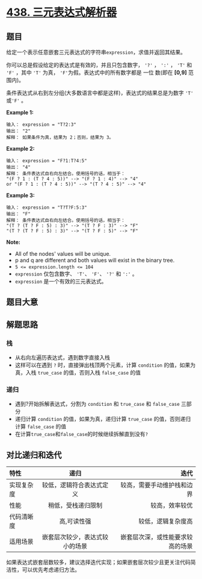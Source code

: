 # [438. 三元表达式解析器](https://leetcode-cn.com/problems/lowest-common-ancestor-of-a-binary-tree/)

## 题目
给定一个表示任意嵌套三元表达式的字符串`expression`，求值并返回其结果。

你可以总是假设给定的表达式是有效的，并且只包含数字， `'?'` ，  `':'` ，  `'T'` 和 `'F'` ，其中 `'T'` 为真， `'F'`为假。表达式中的所有数字都是 一位 数(即在 **[0,9]** 范围内)。

条件表达式从右到左分组(大多数语言中都是这样)，表达式的结果总是为数字 `'T'` 或`'F'` 。

**Example 1:**

    输入： expression = "T?2:3"
    输出： "2"
    解释： 如果条件为真，结果为 2；否则，结果为 3。

**Example 2:**

    输入： expression = "F?1:T?4:5"
    输出： "4"
    解释： 条件表达式自右向左结合。使用括号的话，相当于：
    "(F ? 1 : (T ? 4 : 5))" --> "(F ? 1 : 4)" --> "4"
    or "(F ? 1 : (T ? 4 : 5))" --> "(T ? 4 : 5)" --> "4"

**Example 3:**

    输入： expression = "T?T?F:5:3"
    输出： "F"
    解释： 条件表达式自右向左结合。使用括号的话，相当于：
    "(T ? (T ? F : 5) : 3)" --> "(T ? F : 3)" --> "F"
    "(T ? (T ? F : 5) : 3)" --> "(T ? F : 5)" --> "F"


**Note:**

- All of the nodes' values will be unique.
- p and q are different and both values will exist in the binary tree.
- `5 <= expression.length <= 104`
- `expression` 仅包含数字、 `'T'`、 `'F'`、 `'?'` 和 `':'` 。
- `expression` 是一个有效的三元表达式。

## 题目大意



## 解题思路

### 栈
- 从右向左遍历表达式，遇到数字直接入栈
- 这样可以在遇到 `?` 时，直接弹出栈顶两个元素，计算 `condition` 的值，如果为真，入栈 `true_case`
的值，否则入栈 `false_case` 的值

### 递归
- 遇到?开始拆解表达式，分割为 `condition` 和 `true_case` 和 `false_case` 三部分
- 递归计算 `condition` 的值，如果为真，递归计算 `true_case` 的值，否则递归计算 `false_case` 的值
- 在计算`true_case`和`false_case`的时候继续拆解直到没有`?`


## 对比递归和迭代


| 特性   | 递归 |     迭代 |
| :----- | :--: | -------: |
| 实现复杂度|  较低，逻辑符合表达式定义  | 较高，需要手动维护栈和边界|
| 性能|  稍低，受栈递归限制| 较高，效率较优|
| 代码清晰度|  高,可读性强| 较低，逻辑复杂度高|
| 适用场景|  嵌套层次较少，表达式较小的场景| 嵌套层次深，或性能要求较高的场景|

如果表达式嵌套层数较多，建议选择迭代实现；如果嵌套层次较少且更关注代码简洁性，可以优先考虑递归方法。
